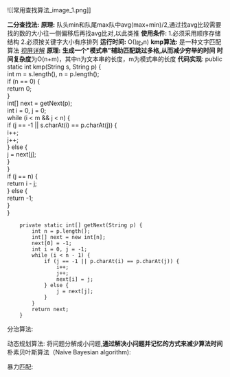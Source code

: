 ![[常用查找算法_image_1.png]]

**二分查找法:**
	**原理:**
	队头min和队尾max队中avg(max+min)/2,通过找avg比较需要找的数的大小往一侧偏移后再找avg比对,以此类推
	**使用条件**: 1.必须采用顺序存储结构 2.必须按关键字大小有序排列
	**运行时间:** O(㏒₂n)
**kmp算法:**
	是一种文字匹配算法
	[视屏详解](https://www.youtube.com/watch?v=af1oqpnH1vA)
	**原理:**  **生成一个"模式串"辅助匹配跳过多格,从而减少穷举的时间**
	**时间复杂度**为O(n+m)，其中n为文本串的长度，m为模式串的长度
	**代码实现**:
		public static int kmp(String s, String p) {  
		    int m = s.length(), n = p.length();  
		    if (n == 0) {  
		        return 0;  
		    }  
		    int[] next = getNext(p);  
		    int i = 0, j = 0;  
		    while (i < m && j < n) {  
		        if (j == -1 || s.charAt(i) == p.charAt(j)) {  
		            i++;  
		            j++;  
		        } else {  
		            j = next[j];  
		        }  
		    }  
		    if (j == n) {  
		        return i - j;  
		    } else {  
		        return -1;  
		    }  
		}  
		  
		private static int[] getNext(String p) {  
		    int n = p.length();  
		    int[] next = new int[n];  
		    next[0] = -1;  
		    int i = 0, j = -1;  
		    while (i < n - 1) {  
		        if (j == -1 || p.charAt(i) == p.charAt(j)) {  
		            i++;  
		            j++;  
		            next[i] = j;  
		        } else {  
		            j = next[j];  
		        }  
		    }  
		    return next;  
		}
分治算法:

动态规划算法:
	将问题分解成小问题,**通过解决小问题并记忆的方式来减少算法时间**
朴素贝叶斯算法（Naive Bayesian algorithm):

暴力匹配:














